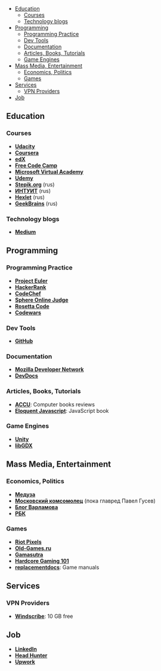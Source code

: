 <!-- TOC -->

- [Education](#education)
	- [Courses](#courses)
	- [Technology blogs](#technology-blogs)
- [Programming](#programming)
	- [Programming Practice](#programming-practice)
	- [Dev Tools](#dev-tools)
	- [Documentation](#documentation)
	- [Articles, Books, Tutorials](#articles-books-tutorials)
	- [Game Engines](#game-engines)
- [Mass Media, Entertainment](#mass-media-entertainment)
	- [Economics, Politics](#economics-politics)
	- [Games](#games)
- [Services](#services)
	- [VPN Providers](#vpn-providers)
- [Job](#job)

<!-- /TOC -->

## Education

### Courses
+ **[Udacity](https://classroom.udacity.com)**
+ **[Coursera](https://www.coursera.org)**
+ **[edX](https://courses.edx.org)**
+ **[Free Code Camp](https://www.freecodecamp.com)**
+ **[Microsoft Virtual Academy](https://mva.microsoft.com)**
+ **[Udemy](https://www.udemy.com)**
+ **[Stepik.org](https://stepic.org)** (rus)
+ **[ИНТУИТ](http://www.intuit.ru/studies/courses?page=1)** (rus)
+ **[Hexlet](https://ru.hexlet.io)** (rus)
+ **[GeekBrains](https://geekbrains.ru)** (rus)


### Technology blogs
+ **[Medium](https://medium.com)**

## Programming

### Programming Practice
+ **[Project Euler](https://projecteuler.net/)**
+ **[HackerRank](https://www.hackerrank.com/domains)**
+ **[CodeChef](https://www.codechef.com)**
+ **[Sphere Online Judge](http://www.spoj.com/problems/classical)**
+ **[Rosetta Code](http://rosettacode.org/wiki/Category:Programming_Tasks)**
+ **[Codewars](http://www.codewars.com/)**

### Dev Tools
+ **[GitHub](https://github.com)**

### Documentation
+ **[Mozilla Developer Network](https://developer.mozilla.org)**
+ **[DevDocs](http://devdocs.io)**

### Articles, Books, Tutorials
+ **[ACCU](https://accu.org/index.php/book_reviews_redirect)**: Computer books reviews 
+ **[Eloquent Javascript](http://eloquentjavascript.net/)**: JavaScript book 

### Game Engines
+ **[Unity](https://unity3d.com)**
+ **[libGDX](https://libgdx.badlogicgames.com)**

## Mass Media, Entertainment

### Economics, Politics
+ **[Медуза](https://meduza.io)**
+ **[Московский комсомолец](http://www.mk.ru)** (пока главред Павел Гусев)
+ **[Блог Варламова](http://varlamov.ru)**
+ **[РБК](https://www.rbc.ru)**

### Games
+ **[Riot Pixels](https://meduza.io)**
+ **[Old-Games.ru](http://www.old-games.ru)**
+ **[Gamasutra](http://www.gamasutra.com)**
+ **[Hardcore Gaming 101](http://www.hardcoregaming101.net/)**
+ **[replacementdocs](http://www.replacementdocs.com)**: Game manuals

## Services

### VPN Providers
+ **[Windscribe](https://windscribe.com)**: 10 GB free

## Job
+ **[LinkedIn](https://www.linkedin.com)**
+ **[Head Hunter](https://hh.ru)**
+ **[Upwork](https://www.upwork.com)**
